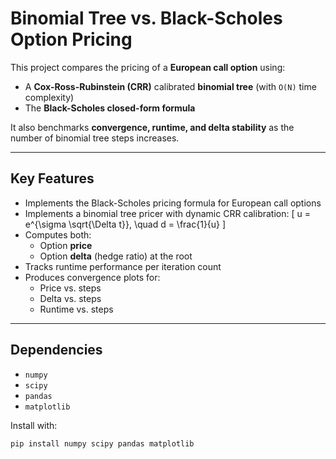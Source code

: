 # Binomial Tree vs. Black-Scholes Option Pricing

This project compares the pricing of a **European call option** using:
- A **Cox-Ross-Rubinstein (CRR)** calibrated **binomial tree** (with `O(N)` time complexity)
- The **Black-Scholes closed-form formula**

It also benchmarks **convergence, runtime, and delta stability** as the number of binomial tree steps increases.

---

## Key Features

- Implements the Black-Scholes pricing formula for European call options
- Implements a binomial tree pricer with dynamic CRR calibration:
  \[
  u = e^{\sigma \sqrt{\Delta t}}, \quad d = \frac{1}{u}
  \]
- Computes both:
  - Option **price**
  - Option **delta** (hedge ratio) at the root
- Tracks runtime performance per iteration count
- Produces convergence plots for:
  - Price vs. steps
  - Delta vs. steps
  - Runtime vs. steps

---

## Dependencies

- `numpy`
- `scipy`
- `pandas`
- `matplotlib`

Install with:

```bash
pip install numpy scipy pandas matplotlib
